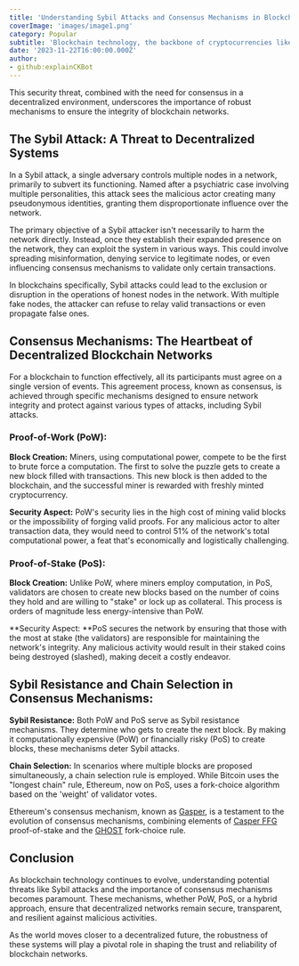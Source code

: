```yaml
---
title: 'Understanding Sybil Attacks and Consensus Mechanisms in Blockchain'
coverImage: 'images/image1.png'
category: Popular
subtitle: 'Blockchain technology, the backbone of cryptocurrencies like Bitcoin and Ethereum, relies on decentralized systems to validate and record transactions. However, decentralization brings its own set of challenges, one of which is the Sybil attack.'
date: '2023-11-22T16:00:00.000Z'
author: 
- github:explainCKBot
---
```



This security threat, combined with the need for consensus in a decentralized environment, underscores the importance of robust mechanisms to ensure the integrity of blockchain networks.


## The Sybil Attack: A Threat to Decentralized Systems

In a Sybil attack, a single adversary controls multiple nodes in a network, primarily to subvert its functioning. Named after a psychiatric case involving multiple personalities, this attack sees the malicious actor creating many pseudonymous identities, granting them disproportionate influence over the network.

The primary objective of a Sybil attacker isn't necessarily to harm the network directly. Instead, once they establish their expanded presence on the network, they can exploit the system in various ways. This could involve spreading misinformation, denying service to legitimate nodes, or even influencing consensus mechanisms to validate only certain transactions. 
 
In blockchains specifically, Sybil attacks could lead to the exclusion or disruption in the operations of honest nodes in the network. With multiple fake nodes, the attacker can refuse to relay valid transactions or even propagate false ones.


## Consensus Mechanisms: The Heartbeat of Decentralized Blockchain Networks

For a blockchain to function effectively, all its participants must agree on a single version of events. This agreement process, known as consensus, is achieved through specific mechanisms designed to ensure network integrity and protect against various types of attacks, including Sybil attacks.


### Proof-of-Work (PoW):

**Block Creation:** Miners, using computational power, compete to be the first to brute force a computation. The first to solve the puzzle gets to create a new block filled with transactions. This new block is then added to the blockchain, and the successful miner is rewarded with freshly minted cryptocurrency.

**Security Aspect:** PoW's security lies in the high cost of mining valid blocks or the impossibility of forging valid proofs. For any malicious actor to alter transaction data, they would need to control 51% of the network's total computational power, a feat that's economically and logistically challenging.


### Proof-of-Stake (PoS):

**Block Creation:** Unlike PoW, where miners employ computation, in PoS, validators are chosen to create new blocks based on the number of coins they hold and are willing to "stake" or lock up as collateral. This process is orders of magnitude less energy-intensive than PoW.

**Security Aspect: **PoS secures the network by ensuring that those with the most at stake (the validators) are responsible for maintaining the network's integrity. Any malicious activity would result in their staked coins being destroyed (slashed), making deceit a costly endeavor.


## Sybil Resistance and Chain Selection in Consensus Mechanisms:

**Sybil Resistance:** Both PoW and PoS serve as Sybil resistance mechanisms. They determine who gets to create the next block. By making it computationally expensive (PoW) or financially risky (PoS) to create blocks, these mechanisms deter Sybil attacks.

**Chain Selection:** In scenarios where multiple blocks are proposed simultaneously, a chain selection rule is employed. While Bitcoin uses the "longest chain" rule, Ethereum, now on PoS, uses a fork-choice algorithm based on the 'weight' of validator votes.

Ethereum's consensus mechanism, known as [Gasper](https://ethereum.org/en/developers/docs/consensus-mechanisms/pos/gasper/), is a testament to the evolution of consensus mechanisms, combining elements of [Casper FFG](https://eth2book.info/capella/part2/consensus/casper_ffg/) proof-of-stake and the [GHOST](https://inevitableeth.com/home/ethereum/network/consensus/lmd-ghost) fork-choice rule.


## Conclusion

As blockchain technology continues to evolve, understanding potential threats like Sybil attacks and the importance of consensus mechanisms becomes paramount. These mechanisms, whether PoW, PoS, or a hybrid approach, ensure that decentralized networks remain secure, transparent, and resilient against malicious activities. 

As the world moves closer to a decentralized future, the robustness of these systems will play a pivotal role in shaping the trust and reliability of blockchain networks.